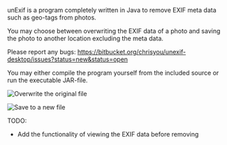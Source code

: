 unExif is a program completely written in Java to remove EXIF meta data such as geo-tags from photos.

You may choose between overwriting the EXIF data of a photo and saving the photo to another location excluding the meta data.

Please report any bugs: 
https://bitbucket.org/chrisyou/unexif-desktop/issues?status=new&status=open

You may either compile the program yourself from the included source or run the executable JAR-file.

![Overwrite the original file](http://i.imgur.com/smhbx4C.png)


![Save to a new file](http://i.imgur.com/KfYJOyC.png)

TODO:
- Add the functionality of viewing the EXIF data before removing
